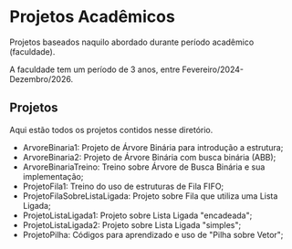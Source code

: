 # Projetos Acadêmicos

Projetos baseados naquilo abordado durante período acadêmico (faculdade).

A faculdade tem um período de 3 anos, entre Fevereiro/2024-Dezembro/2026.

## Projetos

Aqui estão todos os projetos contidos nesse diretório.

+ ArvoreBinaria1: Projeto de Árvore Binária para introdução a estrutura;
+ ArvoreBinaria2: Projeto de Árvore Binária com busca binária (ABB);
+ ArvoreBinariaTreino: Treino sobre Árvore de Busca Binária e sua implementação;
+ ProjetoFila1: Treino do uso de estruturas de Fila FIFO;
+ ProjetoFilaSobreListaLigada: Projeto sobre Fila que utiliza uma Lista Ligada;
+ ProjetoListaLigada1: Projeto sobre Lista Ligada "encadeada";
+ ProjetoListaLigada2: Projeto sobre Lista Ligada "simples";
+ ProjetoPilha: Códigos para aprendizado e uso de "Pilha sobre Vetor"; 
